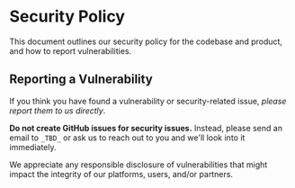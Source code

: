# Security Policy

This document outlines our security policy for the codebase and product, and how to report vulnerabilities.

## Reporting a Vulnerability

If you think you have found a vulnerability or security-related issue, _please report them to us directly_.

**Do not create GitHub issues for security issues.** Instead, please send an email to `_TBD_` or ask us to reach out to you and we'll look into it immediately.

We appreciate any responsible disclosure of vulnerabilities that might impact the integrity of our platforms, users, and/or partners.
